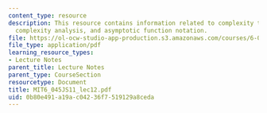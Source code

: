 ```yaml
---
content_type: resource
description: This resource contains information related to complexity theory, time
  complexity analysis, and asymptotic function notation.
file: https://ol-ocw-studio-app-production.s3.amazonaws.com/courses/6-045j-automata-computability-and-complexity-spring-2011/0b80e491a19ac04236f7519129a8ceda_MIT6_045JS11_lec12.pdf
file_type: application/pdf
learning_resource_types:
- Lecture Notes
parent_title: Lecture Notes
parent_type: CourseSection
resourcetype: Document
title: MIT6_045JS11_lec12.pdf
uid: 0b80e491-a19a-c042-36f7-519129a8ceda
---
```

